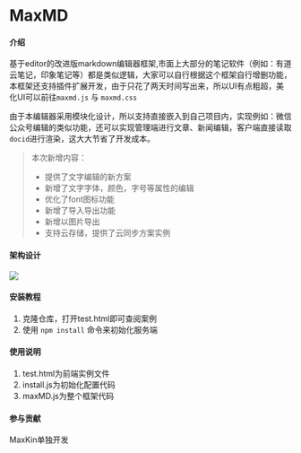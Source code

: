 # MaxMD

#### 介绍
基于editor的改进版markdown编辑器框架,市面上大部分的笔记软件（例如：有道云笔记，印象笔记等）都是类似逻辑，大家可以自行根据这个框架自行增删功能，本框架还支持插件扩展开发，由于只花了两天时间写出来，所以UI有点粗超，美化UI可以前往`maxmd.js` 与 `maxmd.css`

由于本编辑器采用模块化设计，所以支持直接嵌入到自己项目内，实现例如：微信公众号编辑的类似功能，还可以实现管理端进行文章、新闻编辑，客户端直接读取`docid`进行渲染，这大大节省了开发成本。
> 本次新增内容：
> - 提供了文字编辑的新方案
> - 新增了文字字体，颜色，字号等属性的编辑
> - 优化了font图标功能
> - 新增了导入导出功能
> - 新增以图片导出
> - 支持云存储，提供了云同步方案实例

#### 架构设计
![](https://pic.imgdb.cn/item/67109381d29ded1a8cdd8d63.png)

#### 安装教程

1.  克隆仓库，打开test.html即可查阅案例
2.  使用 `npm install` 命令来初始化服务端

#### 使用说明

1.  test.html为前端实例文件
2.  install.js为初始化配置代码
3.  maxMD.js为整个框架代码

#### 参与贡献

MaxKin单独开发

